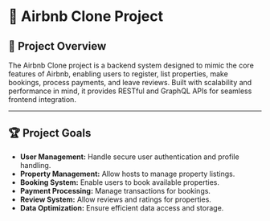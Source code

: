 # 🏡 Airbnb Clone Project

## 🚀 Project Overview
The Airbnb Clone project is a backend system designed to mimic the core features of Airbnb, enabling users to register, list properties, make bookings, process payments, and leave reviews. Built with scalability and performance in mind, it provides RESTful and GraphQL APIs for seamless frontend integration.

---

## 🏆 Project Goals
- **User Management:** Handle secure user authentication and profile handling.
- **Property Management:** Allow hosts to manage property listings.
- **Booking System:** Enable users to book available properties.
- **Payment Processing:** Manage transactions for bookings.
- **Review System:** Allow reviews and ratings for properties.
- **Data Optimization:** Ensure efficient data access and storage.
